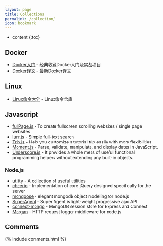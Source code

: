 ```yaml
---
layout: page
title: Collections
permalink: /collection/
icon: bookmark
---
```


* content
{:toc}





## Docker
- [Docker入门](http://udn.yyuap.com/doc/docker_practice/index.html) - 经典收藏Docker入门及实战项目
- [Docker译文](http://www.oschina.net/translate/tag/docker) - 最新Docker译文

## Linux
- [Linux命令大全](http://man.linuxde.net/) - Linux命令仓库

## Javascript
- [fullPage.js](http://alvarotrigo.com/fullPage/) - To create fullscreen scrolling websites / single page websites
- [lunr.js](http://lunrjs.com/) - Simple full-text search
- [Trip.js](http://eragonj.github.io/Trip.js/index.html) - Help you customize a tutorial trip easily with more flexibilities
- [Moment.js](http://momentjs.com/) - Parse, validate, manipulate, and display dates in JavaScript.
- [Underscore.js](http://underscorejs.org/) - It provides a whole mess of useful functional programming helpers without extending any built-in objects.

### Node.js
- [utility](https://github.com/node-modules/utility) - A collection of useful utilities
- [cheerio](https://github.com/cheeriojs/cheerio) - Implementation of core jQuery designed specifically for the server
- [mongoose](http://mongoosejs.com/) - elegant mongodb object modeling for node.js
- [SuperAgent](http://visionmedia.github.io/superagent/) - Super Agent is light-weight progressive ajax API
- [connect-mongo](https://github.com/kcbanner/connect-mongo) - MongoDB session store for Express and Connect
- [Morgan](https://github.com/expressjs/morgan) - HTTP request logger middleware for node.js


## Comments

{% include comments.html %}
